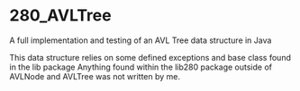 # 280_AVLTree
A full implementation and testing of an AVL Tree data structure in Java

This data structure relies on some defined exceptions and base class found in the lib package
Anything found within the lib280 package outside of AVLNode and AVLTree was not written by me.
